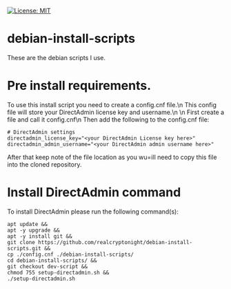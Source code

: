 [![License: MIT](https://img.shields.io/badge/License-MIT-yellow.svg)](https://github.com/realcryptonight2/debian-install-scripts/blob/master/LICENSE.md)
# debian-install-scripts
These are the debian scripts I use.

# Pre install requirements.
To use this install script you need to create a config.cnf file.\n
This config file will store your DirectAdmin license key and username.\n
\n
First create a file and call it config.cnf\n
Then add the following to the config.cnf file:
```
# DirectAdmin settings
directadmin_license_key="<your DirectAdmin License key here>"
directadmin_admin_username="<your DirectAdmin admin username here>"
```
After that keep note of the file location as you wu=ill need to copy this file into the cloned repository.

# Install DirectAdmin command
To install DirectAdmin please run the following command(s):  
```
apt update &&
apt -y upgrade &&
apt -y install git &&
git clone https://github.com/realcryptonight/debian-install-scripts.git &&
cp ./config.cnf ./debian-install-scripts/
cd debian-install-scripts/ &&
git checkout dev-script &&
chmod 755 setup-directadmin.sh &&
./setup-directadmin.sh
```